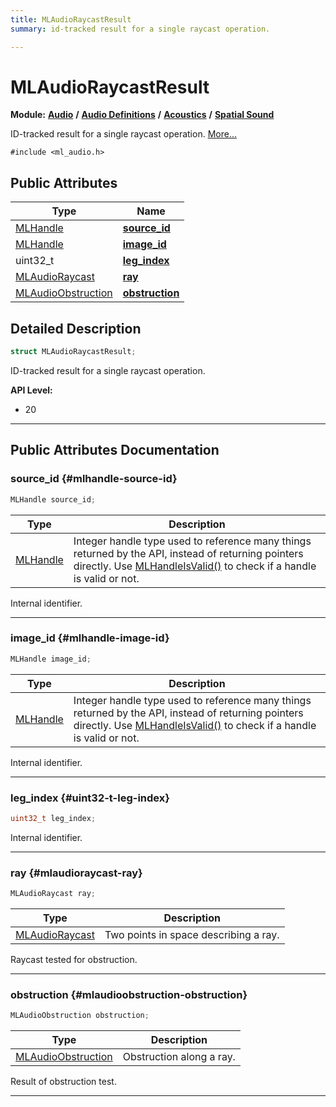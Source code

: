 ```yaml
---
title: MLAudioRaycastResult
summary: id-tracked result for a single raycast operation. 

---
```


# MLAudioRaycastResult

**Module:** **[Audio](/versioned_docs/version-02-Aug-2023/api-ref/api/Modules/group___audio/group___audio.md)** **/** **[Audio Definitions](/versioned_docs/version-02-Aug-2023/api-ref/api/Modules/group___audio/group___audio_defs/group___audio_defs.md)** **/** **[Acoustics](/versioned_docs/version-02-Aug-2023/api-ref/api/Modules/group___audio/group___audio_defs/group___def_acoustics/group___def_acoustics.md)** **/** **[Spatial Sound](/versioned_docs/version-02-Aug-2023/api-ref/api/Modules/group___audio/group___audio_defs/group___def_acoustics/group___def_spatial_sound/group___def_spatial_sound.md)**



ID-tracked result for a single raycast operation.  [More...](#detailed-description)


`#include <ml_audio.h>`

## Public Attributes

| Type           | Name           |
| -------------- | -------------- |
| [MLHandle](/versioned_docs/version-02-Aug-2023/api-ref/api/Modules/group___platform/group___platform.md#uint64-t-mlhandle) | **[source_id](/versioned_docs/version-02-Aug-2023/api-ref/api/Modules/group___audio/group___audio_defs/group___audio_defs.md#mlhandle-source-id)**  |
| [MLHandle](/versioned_docs/version-02-Aug-2023/api-ref/api/Modules/group___platform/group___platform.md#uint64-t-mlhandle) | **[image_id](/versioned_docs/version-02-Aug-2023/api-ref/api/Modules/group___audio/group___audio_defs/group___audio_defs.md#mlhandle-image-id)**  |
| uint32_t | **[leg_index](/versioned_docs/version-02-Aug-2023/api-ref/api/Modules/group___audio/group___audio_defs/group___audio_defs.md#uint32-t-leg-index)**  |
| [MLAudioRaycast](/versioned_docs/version-02-Aug-2023/api-ref/api/Modules/group___audio/group___audio_defs/group___def_acoustics/group___def_spatial_sound/struct_m_l_audio_raycast.md) | **[ray](/versioned_docs/version-02-Aug-2023/api-ref/api/Modules/group___audio/group___audio_defs/group___audio_defs.md#mlaudioraycast-ray)**  |
| [MLAudioObstruction](/versioned_docs/version-02-Aug-2023/api-ref/api/Modules/group___audio/group___audio_defs/group___def_acoustics/group___def_spatial_sound/struct_m_l_audio_obstruction.md) | **[obstruction](/versioned_docs/version-02-Aug-2023/api-ref/api/Modules/group___audio/group___audio_defs/group___audio_defs.md#mlaudioobstruction-obstruction)**  |

## Detailed Description

```cpp
struct MLAudioRaycastResult;
```

ID-tracked result for a single raycast operation. 




**API Level:**
  * 20




-----------
## Public Attributes Documentation

### source_id {#mlhandle-source-id}

```cpp
MLHandle source_id;
```



| Type | Description |
|--|--|
| [MLHandle](/versioned_docs/version-02-Aug-2023/api-ref/api/Modules/group___platform/group___platform.md#uint64-t-mlhandle) | Integer handle type used to reference many things returned by the API, instead of returning pointers directly. Use [MLHandleIsValid()](/versioned_docs/version-02-Aug-2023/api-ref/api/Modules/group___platform/group___platform.md#bool-mlhandleisvalid) to check if a handle is valid or not.  |


Internal identifier. 





-----------

### image_id {#mlhandle-image-id}

```cpp
MLHandle image_id;
```



| Type | Description |
|--|--|
| [MLHandle](/versioned_docs/version-02-Aug-2023/api-ref/api/Modules/group___platform/group___platform.md#uint64-t-mlhandle) | Integer handle type used to reference many things returned by the API, instead of returning pointers directly. Use [MLHandleIsValid()](/versioned_docs/version-02-Aug-2023/api-ref/api/Modules/group___platform/group___platform.md#bool-mlhandleisvalid) to check if a handle is valid or not.  |


Internal identifier. 





-----------

### leg_index {#uint32-t-leg-index}

```cpp
uint32_t leg_index;
```


Internal identifier. 





-----------

### ray {#mlaudioraycast-ray}

```cpp
MLAudioRaycast ray;
```



| Type | Description |
|--|--|
| [MLAudioRaycast](/versioned_docs/version-02-Aug-2023/api-ref/api/Modules/group___audio/group___audio_defs/group___def_acoustics/group___def_spatial_sound/struct_m_l_audio_raycast.md) | Two points in space describing a ray.  |


Raycast tested for obstruction. 





-----------

### obstruction {#mlaudioobstruction-obstruction}

```cpp
MLAudioObstruction obstruction;
```



| Type | Description |
|--|--|
| [MLAudioObstruction](/versioned_docs/version-02-Aug-2023/api-ref/api/Modules/group___audio/group___audio_defs/group___def_acoustics/group___def_spatial_sound/struct_m_l_audio_obstruction.md) | Obstruction along a ray.  |


Result of obstruction test. 





-----------


